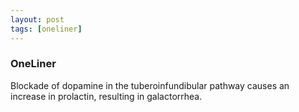 ```yaml
---
layout: post
tags: [oneliner]
---
```



### OneLiner

Blockade of dopamine in the tuberoinfundibular pathway causes an increase in prolactin, resulting in galactorrhea.
